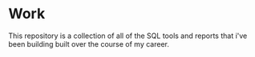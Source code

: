 # Work
This repository is a collection of all of the SQL tools and reports that i've been building built over the course of my career.
